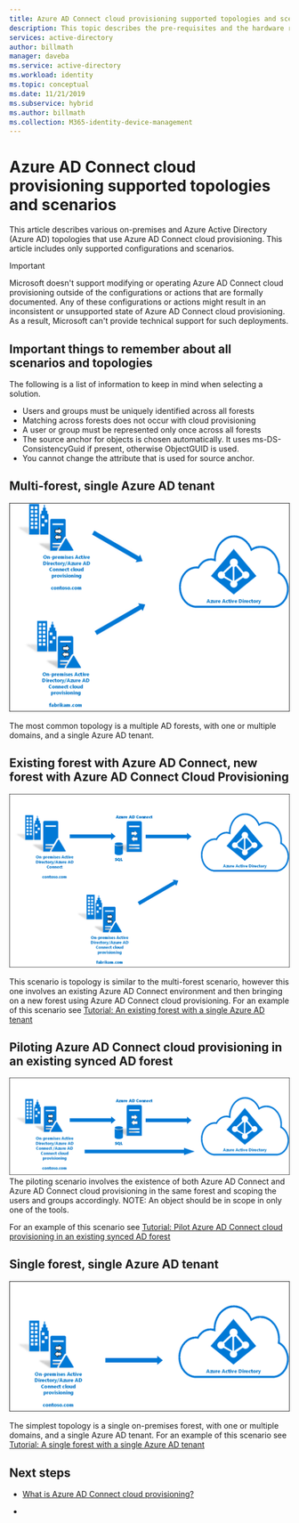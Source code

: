 ```yaml
---
title: Azure AD Connect cloud provisioning supported topologies and scenarios
description: This topic describes the pre-requisites and the hardware requirements cloud provisioning.
services: active-directory
author: billmath
manager: daveba
ms.service: active-directory
ms.workload: identity
ms.topic: conceptual
ms.date: 11/21/2019
ms.subservice: hybrid
ms.author: billmath
ms.collection: M365-identity-device-management
---
```



# Azure AD Connect cloud provisioning supported topologies and scenarios
This article describes various on-premises and Azure Active Directory (Azure AD) topologies that use Azure AD Connect cloud provisioning. This article includes only supported configurations and scenarios.

> [!IMPORTANT]
> Microsoft doesn't support modifying or operating Azure AD Connect cloud provisioning outside of the configurations or actions that are formally documented. Any of these configurations or actions might result in an inconsistent or unsupported state of Azure AD Connect cloud provisioning. As a result, Microsoft can't provide technical support for such deployments.

## Important things to remember about all scenarios and topologies
The following is a list of information to keep in mind when selecting a solution.

- Users and groups must be uniquely identified across all forests
- Matching across forests does not occur with cloud provisioning
- A user or group must be represented only once across all forests
- The source anchor for objects is chosen automatically.  It uses ms-DS-ConsistencyGuid if present, otherwise ObjectGUID is used.
- You cannot change the attribute that is used for source anchor.



## Multi-forest, single Azure AD tenant
![Topology for a multi-forest and a single tenant](media/plan-cloud-prov-topologies/multi-forest.png)

The most common topology is a multiple AD forests, with one or multiple domains, and a single Azure AD tenant.  

## Existing forest with Azure AD Connect, new forest with Azure AD Connect Cloud Provisioning
![Topology for a single forest and a single tenant](media/plan-cloud-prov-topologies/existing-forest-new-forest.png)

This scenario is topology is similar to the multi-forest scenario, however this one involves an existing Azure AD Connect environment and then bringing on a new forest using Azure AD Connect cloud provisioning.  For an example of this scenario see [Tutorial: An existing forest with a single Azure AD tenant](tutorial-existing-forest.md)

## Piloting Azure AD Connect cloud provisioning in an existing synced AD forest
![Topology for a single forest and a single tenant](media/plan-cloud-prov-topologies/migrate.png)
The piloting scenario involves the existence of both Azure AD Connect and Azure AD Connect cloud provisioning in the same forest and scoping the users and groups accordingly. NOTE: An object should be in scope in only one of the tools. 

For an example of this scenario see [Tutorial: Pilot Azure AD Connect cloud provisioning in an existing synced AD forest](tutorial-pilot-aadc-aadccp.md)

## Single forest, single Azure AD tenant
![Topology for a single forest and a single tenant](media/plan-cloud-prov-topologies/single-forest.png)

The simplest topology is a single on-premises forest, with one or multiple domains, and a single Azure AD tenant.  For an example of this scenario see [Tutorial: A single forest with a single Azure AD tenant](tutorial-single-forest.md)

## Next steps
- [What is Azure AD Connect cloud provisioning?](whatis-cloud-prov.md)

- 
